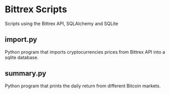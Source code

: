 # Bittrex Scripts
Scripts using the Bittrex API, SQLAlchemy and SQLite
## import.py
Python program that imports cryptocurrencies prices from Bittrex API into a sqlite database. 

## summary.py
Python program that prints the daily return from different Bitcoin markets. 
